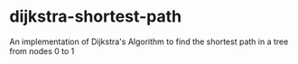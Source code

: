 # dijkstra-shortest-path
An implementation of Dijkstra's Algorithm to find the shortest path in a tree from nodes 0 to 1
